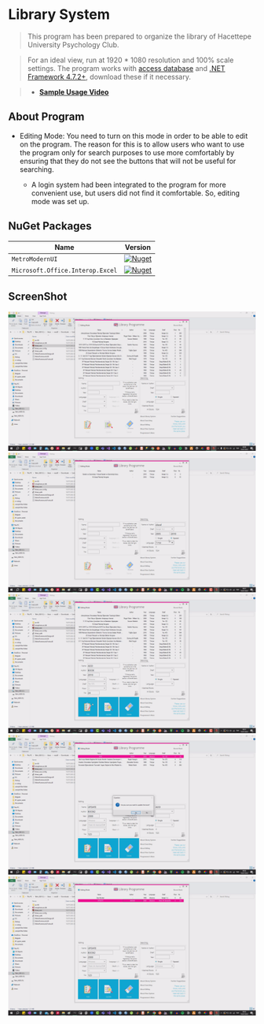 # Library System

> This program has been prepared to organize the library of Hacettepe University Psychology Club.

> For an ideal view, run at 1920 * 1080 resolution and 100% scale settings. The program works with [access database](https://www.microsoft.com/en-us/download/details.aspx?id=13255) and [.NET Framework 4.7.2+](https://dotnet.microsoft.com/en-us/download/dotnet-framework/net472), download these if it necessary.

> - [**Sample Usage Video**](https://drive.google.com/file/d/1Q_a4bzzKZEybcRbDuOk7Xymz6k368wEV/view?usp=sharing)

## **About Program**

* Editing Mode: You need to turn on this mode in order to be able to edit on the program. The reason for this is to allow users who want to use the program only for search purposes to use more comfortably by ensuring that they do not see the buttons that will not be useful for searching.

     * A login system had been integrated to the program for more convenient use, but users did not find it comfortable. So, editing mode was set up.

## **NuGet Packages**

| Name | Version |
| ---- | ------- |
| `MetroModernUI`| [![Nuget](https://img.shields.io/nuget/v/MetroModernUI.svg)](https://www.nuget.org/packages/MetroModernUI/) |
| `Microsoft.Office.Interop.Excel` | [![Nuget](https://img.shields.io/nuget/v/Microsoft.Office.Interop.Excel.svg)](https://www.nuget.org/packages/Microsoft.Office.Interop.Excel) |

## ScreenShot

![main](/library/screenshot/main.png)
![samplesearching](/library/screenshot/samplesearching.png)
![sampleaddbook](/library/screenshot/sampleaddbook.png)
![sampleupdatebook](/library/screenshot/sampleupdatebook.png)
![sampledelbook](/library/screenshot/sampledelbook.png)